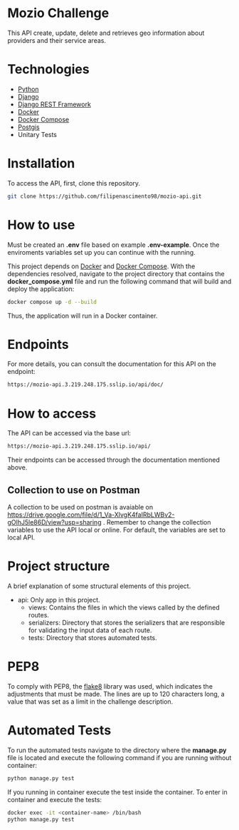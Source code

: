 # Mozio Challenge

This API create, update, delete and retrieves geo information about providers and their service areas.

# Technologies
- [Python](https://www.python.org/)
- [Django](https://www.djangoproject.com/)
- [Django REST Framework](https://www.django-rest-framework.org/)
- [Docker](https://www.docker.com/)
- [Docker Compose](https://docs.docker.com/compose/)
- [Postgis](https://postgis.net)
- Unitary Tests

# Installation

To access the API, first, clone this repository.
```bash
git clone https://github.com/filipenascimento98/mozio-api.git
```

# How to use
Must be created an __.env__ file based on example __.env-example__. Once the enviroments variables set up you can continue with the running. 

This project depends on [Docker](https://www.docker.com/) and [Docker Compose](https://docs.docker.com/compose/). With the dependencies resolved, navigate to the project directory that contains the __docker_compose.yml__ file and run the following command that will build and deploy the application:
```bash
docker compose up -d --build
```
Thus, the application will run in a Docker container.

# Endpoints
For more details, you can consult the documentation for this API on the endpoint:
```bash
https://mozio-api.3.219.248.175.sslip.io/api/doc/
```

# How to access
The API can be accessed via the base url:
```bash
https://mozio-api.3.219.248.175.sslip.io/api/
```
Their endpoints can be accessed through the documentation mentioned above.
## Collection to use on Postman
 A collection to be used on postman is avaiable on https://drive.google.com/file/d/1_Va-XlvgK4faIRbLWBv2-gOlhJ5le86D/view?usp=sharing . Remember to change the collection variables to use the API local or online. For default, the variables are set to local API.

# Project structure
A brief explanation of some structural elements of this project.
* api: Only app in this project.
    * views: Contains the files in which the views called by the defined routes.
    * serializers: Directory that stores the serializers that are responsible for validating the input data of each route.
    * tests: Directory that stores automated tests.

# PEP8
To comply with PEP8, the [flake8](https://flake8.pycqa.org/en/latest/#) library was used, which indicates the adjustments that must be made. The lines are up to 120 characters long, a value that was set as a limit in the challenge description.

# Automated Tests
To run the automated tests navigate to the directory where the __manage.py__ file is located and execute the following command if you are running without container:
```bash
python manage.py test
```
If you running in container execute the test inside the container. To enter in container and execute the tests:
```bash
docker exec -it <container-name> /bin/bash
python manage.py test
```